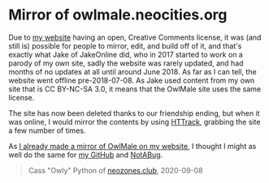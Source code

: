# Mirror of owlmale.neocities.org
Due to [my website](https://owlman.neocities.org) having an open, Creative Comments license, it was (and still is) possible for people to mirror, edit, and build off of it, and that's exactly what Jake of JakeOnline did, who in 2017 started to work on a parody of my own site, sadly the website was rarely updated, and had months of no updates at all until around June 2018. As far as I can tell, the website went offline pre-2018-07-08. As Jake used content from my own site that is CC BY-NC-SA 3.0, it means that the OwlMale site uses the same license.

The site has now been deleted thanks to our friendship ending, but when it was online, I would mirror the contents by using [HTTrack](http://www.httrack.com), grabbing the site a few number of times.

As [I already made a mirror of OwlMale on my website](https://owlman.neocities.org/owlmale/), I thought I might as well do the same for [my GitHub](https://github.com/DynTylluan/owlmale.neocities.org) and [NotABug](https://notabug.org/DynTylluan/owlmale.neocities.org).

> Cass "Owly" Python of [neozones.club](https://neozones.club), 2020-09-08